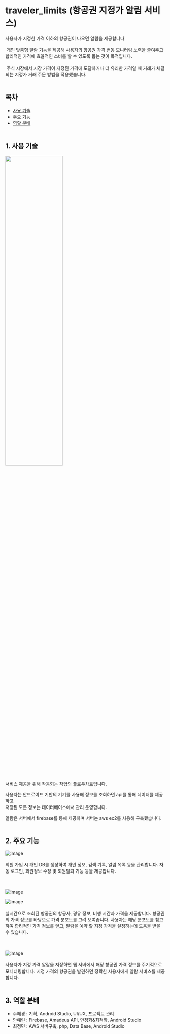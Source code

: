 # traveler_limits (항공권 지정가 알림 서비스)
사용자가 지정한 가격 이하의 항공권이 나오면 알람을 제공합니다<br><br>
&nbsp;개인 맞춤형 알람 기능을 제공해 사용자의 항공권 가격 변동 모니터링 노력을 줄여주고 
합리적인 가격에 효율적인 소비를 할 수 있도록 돕는 것이 목적입니다.<br><br>
&nbsp;주식 시장에서 시장 가격이 지정된 가격에 도달하거나 더 유리한 가격일 때 거래가 체결되는 지정가 거래 주문 방법을 적용했습니다. <br><br>

## 목차
* [사용 기술](#1-사용-기술)
* [주요 기능](#2-주요-기능)
* [역할 분배](#3-역할-분배)<br><br>



## 1. 사용 기술
<img src="https://user-images.githubusercontent.com/52027965/119838674-90042380-bf3e-11eb-9af5-c25d7843b5e1.png" width="60%" height="50%"><br><br>
서비스 제공을 위해 작동되는 작업의 플로우차트입니다.   

사용자는 안드로이드 기반의 기기를 사용해 정보를 조회하면 api를 통해 데이터를 제공하고   
저장된 모든 정보는 데이터베이스에서 관리 운영합니다.   

알람은 서버에서 firebase를 통해 제공하며 서버는 aws ec2를 사용해 구축했습니다.  <br><br>


## 2. 주요 기능
![image](https://user-images.githubusercontent.com/52027965/119842714-e2930f00-bf41-11eb-83f9-662cf7f55210.png)<br><br>
회원 가입 시 개인 DB를 생성하여 개인 정보, 검색 기록, 알람 목록 등을 관리합니다. 
자동 로그인, 회원정보 수정 및 회원탈퇴 기능 등을 제공합니다. <br><br><br>

![image](https://user-images.githubusercontent.com/52027965/119843000-1bcb7f00-bf42-11eb-9bfb-c745ffcccf13.png)<br>

![image](https://user-images.githubusercontent.com/52027965/119843117-33a30300-bf42-11eb-9c0c-f79bd9f30c51.png)<br><br>
실시간으로 조회된 항공권의 항공사, 경유 정보, 비행 시간과 가격을 제공합니다.
항공권의 가격 정보를 바탕으로 가격 분포도를 그려 보여줍니다. 
사용자는 해당 분포도를 참고햐여 합리적인 가격 정보를 얻고, 알람을 예약 할 지정 가격을 설정하는데 도움을 받을 수 있습니다.<br><br><br>

![image](https://user-images.githubusercontent.com/52027965/119843336-6b11af80-bf42-11eb-9aaf-3886347c3d55.png)<br><br>
사용자가 지정 가격 알람을 저장하면 웹 서버에서 해당 항공권 가격 정보를 주기적으로 모니터링합니다. 
지정 가격의 항공권을 발견하면 정확한 사용자에게 알람 서비스를 제공합니다.<br><br>

## 3. 역할 분배
* 주혜경 : 기획, Android Studio, UI/UX, 프로젝트 관리
* 안예린 : Firebase, Amadeus API, 안정화&최적화, Android Studio
* 최정민 : AWS 서버구축, php, Data Base, Android Studio
